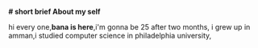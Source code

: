 **# short brief About my self**



hi every one,**bana is here**,i'm gonna be 25 after two months, i grew up in amman,i studied computer science in philadelphia university,
